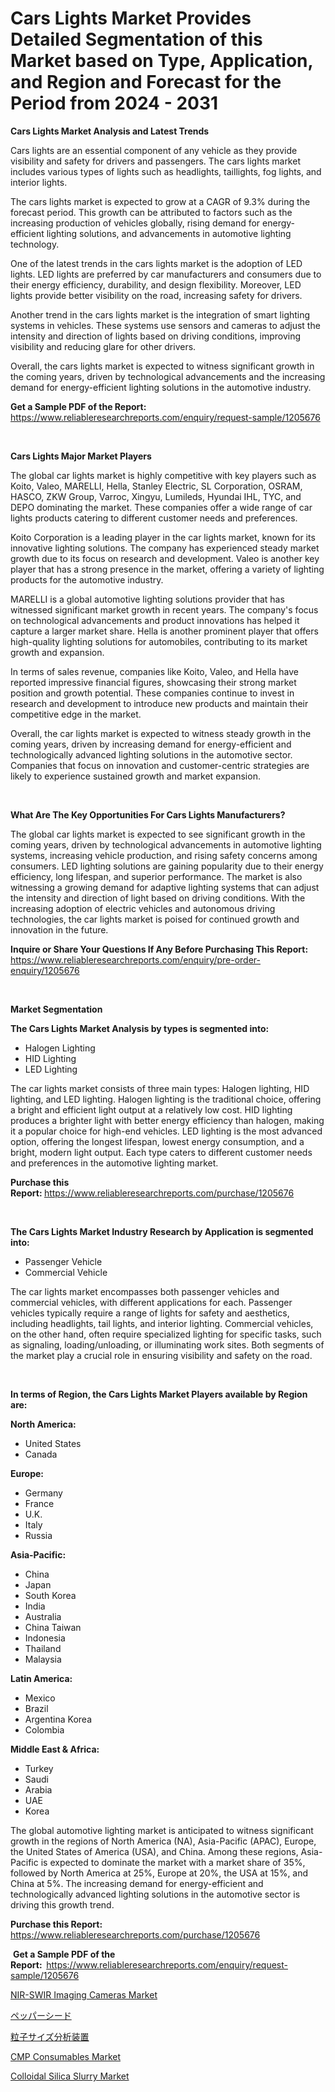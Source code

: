 <p><h1>Cars Lights Market Provides Detailed Segmentation of this Market based on Type, Application, and Region and Forecast for the Period from 2024 - 2031</h1></p><p><strong>Cars Lights Market Analysis and Latest Trends</strong></p>
<p><p>Cars lights are an essential component of any vehicle as they provide visibility and safety for drivers and passengers. The cars lights market includes various types of lights such as headlights, taillights, fog lights, and interior lights.</p><p>The cars lights market is expected to grow at a CAGR of 9.3% during the forecast period. This growth can be attributed to factors such as the increasing production of vehicles globally, rising demand for energy-efficient lighting solutions, and advancements in automotive lighting technology.</p><p>One of the latest trends in the cars lights market is the adoption of LED lights. LED lights are preferred by car manufacturers and consumers due to their energy efficiency, durability, and design flexibility. Moreover, LED lights provide better visibility on the road, increasing safety for drivers.</p><p>Another trend in the cars lights market is the integration of smart lighting systems in vehicles. These systems use sensors and cameras to adjust the intensity and direction of lights based on driving conditions, improving visibility and reducing glare for other drivers.</p><p>Overall, the cars lights market is expected to witness significant growth in the coming years, driven by technological advancements and the increasing demand for energy-efficient lighting solutions in the automotive industry.</p></p>
<p><strong>Get a Sample PDF of the Report:&nbsp;</strong> <a href="https://www.reliableresearchreports.com/enquiry/request-sample/1205676">https://www.reliableresearchreports.com/enquiry/request-sample/1205676</a></p>
<p>&nbsp;</p>
<p><strong>Cars Lights Major Market Players</strong></p>
<p><p>The global car lights market is highly competitive with key players such as Koito, Valeo, MARELLI, Hella, Stanley Electric, SL Corporation, OSRAM, HASCO, ZKW Group, Varroc, Xingyu, Lumileds, Hyundai IHL, TYC, and DEPO dominating the market. These companies offer a wide range of car lights products catering to different customer needs and preferences.</p><p>Koito Corporation is a leading player in the car lights market, known for its innovative lighting solutions. The company has experienced steady market growth due to its focus on research and development. Valeo is another key player that has a strong presence in the market, offering a variety of lighting products for the automotive industry.</p><p>MARELLI is a global automotive lighting solutions provider that has witnessed significant market growth in recent years. The company's focus on technological advancements and product innovations has helped it capture a larger market share. Hella is another prominent player that offers high-quality lighting solutions for automobiles, contributing to its market growth and expansion.</p><p>In terms of sales revenue, companies like Koito, Valeo, and Hella have reported impressive financial figures, showcasing their strong market position and growth potential. These companies continue to invest in research and development to introduce new products and maintain their competitive edge in the market.</p><p>Overall, the car lights market is expected to witness steady growth in the coming years, driven by increasing demand for energy-efficient and technologically advanced lighting solutions in the automotive sector. Companies that focus on innovation and customer-centric strategies are likely to experience sustained growth and market expansion.</p></p>
<p>&nbsp;</p>
<p><strong>What Are The Key Opportunities For Cars Lights Manufacturers?</strong></p>
<p><p>The global car lights market is expected to see significant growth in the coming years, driven by technological advancements in automotive lighting systems, increasing vehicle production, and rising safety concerns among consumers. LED lighting solutions are gaining popularity due to their energy efficiency, long lifespan, and superior performance. The market is also witnessing a growing demand for adaptive lighting systems that can adjust the intensity and direction of light based on driving conditions. With the increasing adoption of electric vehicles and autonomous driving technologies, the car lights market is poised for continued growth and innovation in the future.</p></p>
<p><strong>Inquire or Share Your Questions If Any Before Purchasing This Report:</strong> <a href="https://www.reliableresearchreports.com/enquiry/pre-order-enquiry/1205676">https://www.reliableresearchreports.com/enquiry/pre-order-enquiry/1205676</a></p>
<p>&nbsp;</p>
<p><strong>Market Segmentation</strong></p>
<p><strong>The Cars Lights Market Analysis by types is segmented into:</strong></p>
<p><ul><li>Halogen Lighting</li><li>HID Lighting</li><li>LED Lighting</li></ul></p>
<p><p>The car lights market consists of three main types: Halogen lighting, HID lighting, and LED lighting. Halogen lighting is the traditional choice, offering a bright and efficient light output at a relatively low cost. HID lighting produces a brighter light with better energy efficiency than halogen, making it a popular choice for high-end vehicles. LED lighting is the most advanced option, offering the longest lifespan, lowest energy consumption, and a bright, modern light output. Each type caters to different customer needs and preferences in the automotive lighting market.</p></p>
<p><strong>Purchase this Report:&nbsp;</strong><a href="https://www.reliableresearchreports.com/purchase/1205676">https://www.reliableresearchreports.com/purchase/1205676</a></p>
<p>&nbsp;</p>
<p><strong>The Cars Lights Market Industry Research by Application is segmented into:</strong></p>
<p><ul><li>Passenger Vehicle</li><li>Commercial Vehicle</li></ul></p>
<p><p>The car lights market encompasses both passenger vehicles and commercial vehicles, with different applications for each. Passenger vehicles typically require a range of lights for safety and aesthetics, including headlights, tail lights, and interior lighting. Commercial vehicles, on the other hand, often require specialized lighting for specific tasks, such as signaling, loading/unloading, or illuminating work sites. Both segments of the market play a crucial role in ensuring visibility and safety on the road.</p></p>
<p>&nbsp;</p>
<p><strong>In terms of Region, the Cars Lights Market Players available by Region are:</strong></p>
<p>
    <p> <strong> North America: </strong>
        <ul>
            <li>United States</li>
            <li>Canada</li>
        </ul>
        </p> 
    <p> <strong> Europe: </strong>
        <ul>
            <li>Germany</li>
            <li>France</li>
            <li>U.K.</li>
            <li>Italy</li>
            <li>Russia</li>
        </ul>
        </p> 
    <p> <strong> Asia-Pacific: </strong>
        <ul>
            <li>China</li>
            <li>Japan</li>
            <li>South Korea</li>
            <li>India</li>
            <li>Australia</li>
            <li>China Taiwan</li>
            <li>Indonesia</li>
            <li>Thailand</li>
            <li>Malaysia</li>
        </ul>
        </p> 
    <p> <strong> Latin America: </strong>
        <ul>
            <li>Mexico</li>
            <li>Brazil</li>
            <li>Argentina Korea</li>
            <li>Colombia</li>
        </ul>
        </p> 
    <p> <strong> Middle East & Africa: </strong>
        <ul>
            <li>Turkey</li>
            <li>Saudi</li>
            <li>Arabia</li>
            <li>UAE</li>
            <li>Korea</li>
        </ul>
    </p>
    </p>
<p><p>The global automotive lighting market is anticipated to witness significant growth in the regions of North America (NA), Asia-Pacific (APAC), Europe, the United States of America (USA), and China. Among these regions, Asia-Pacific is expected to dominate the market with a market share of 35%, followed by North America at 25%, Europe at 20%, the USA at 15%, and China at 5%. The increasing demand for energy-efficient and technologically advanced lighting solutions in the automotive sector is driving this growth trend.</p></p>
<p><strong>Purchase this Report: </strong><a href="https://www.reliableresearchreports.com/purchase/1205676">https://www.reliableresearchreports.com/purchase/1205676</a></p>
<p>&nbsp;<strong>Get a Sample PDF of the Report:&nbsp;&nbsp;</strong><a href="https://www.reliableresearchreports.com/enquiry/request-sample/1205676">https://www.reliableresearchreports.com/enquiry/request-sample/1205676</a></p>
<p><strong></strong></p>
<p><p><a href="https://sore-arch-6db.notion.site/NIR-SWIR-Imaging-Cameras-Market-Size-Evaluating-its-Market-Trends-Growth-and-Projections-2024-2-8d562238ef84479d88e5df4807f2ccdd">NIR-SWIR Imaging Cameras Market</a></p><p><a href="https://github.com/bucuel854722/Market-Research-Report-List-1/blob/main/2895303188088.md">ペッパーシード</a></p><p><a href="https://github.com/xemfu2379520/Market-Research-Report-List-1/blob/main/2265925188087.md">粒子サイズ分析装置</a></p><p><a href="https://issuu.com/reportprime-2/docs/cmp-consumables-market-size-2030.pptx">CMP Consumables Market</a></p><p><a href="https://issuu.com/reportprime-2/docs/colloidal-silica-slurry-market-size-2030.pptx">Colloidal Silica Slurry Market</a></p></p>